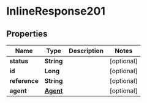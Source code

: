 
# InlineResponse201

## Properties
Name | Type | Description | Notes
------------ | ------------- | ------------- | -------------
**status** | **String** |  |  [optional]
**id** | **Long** |  |  [optional]
**reference** | **String** |  |  [optional]
**agent** | [**Agent**](Agent.md) |  |  [optional]



